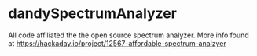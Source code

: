 # dandySpectrumAnalyzer
All code affiliated the the open source spectrum analyzer. More info found at https://hackaday.io/project/12567-affordable-spectrum-analzyer
